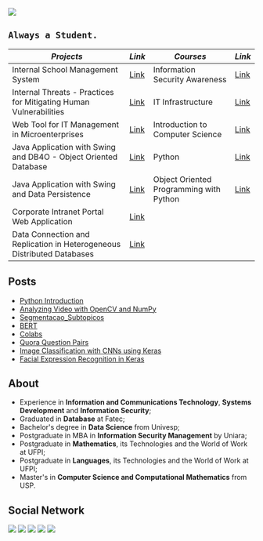 <a href="https://fertorresfs.github.io/" target="_blank"><img src="https://sn3301files.storage.live.com/y4mNCIAmDTGUWrNF_Sb6sshWIrO3WtI2jkTREJIJ0HK956N20KLStSkKiFNV_xHoVau_EbGBgSlhs9A7Gk0r4dP_rXc090cTtcgvQRwoktKvyJR_iD0sQISZCfjnXGNeEXhjJ-98m6fI3ftyHCpbezy9lEeFTsSJ2Ex4gsrt0EQvOF3kvG52qffab-Rfv0O50Eqrg7tJOxtsKf79mDbVu8JfA/GitHub%20Banner_png.png?psid=1&width=1366&height=415"/></a>

## `Always a Student.`

_Projects_ | _Link_ | _Courses_ | _Link_
--- | --- | --- | --- |
Internal School Management System | [Link](url) | Information Security Awareness| [Link](url)
Internal Threats - Practices for Mitigating Human Vulnerabilities | [Link](url) | IT Infrastructure | [Link](url)
Web Tool for IT Management in Microenterprises | [Link](url) | Introduction to Computer Science | [Link](intro_ciencia_comp.md)
Java Application with Swing and DB4O - Object Oriented Database | [Link](url) | Python | [Link](url)
Java Application with Swing and Data Persistence | [Link](url) | Object Oriented Programming with Python | [Link](url)
Corporate Intranet Portal Web Application | [Link](url) |
Data Connection and Replication in Heterogeneous Distributed Databases | [Link](url) |

## Posts

- [Python Introduction](https://github.com/fertorresfs/python_introduction)
- [Analyzing Video with OpenCV and NumPy](https://github.com/fertorresfs/Analyzing-Video-with-OpenCV-and-NumPy)
- [Segmentacao_Subtopicos](https://github.com/fertorresfs/segmentacao_subtopicos)
- [BERT](https://github.com/fertorresfs/bert)
- [Colabs](https://github.com/fertorresfs/colabs)
- [Quora Question Pairs](https://github.com/fertorresfs/quora_question_pairs)
- [Image Classification with CNNs using Keras](https://github.com/fertorresfs/Image-Classification-with-CNNs-using-Keras)
- [Facial Expression Recognition in Keras](https://github.com/fertorresfs/Facial-Expression-Recognition-in-Keras)

## About

- Experience in **Information and Communications Technology**, **Systems Development** and **Information Security**;
- Graduated in **Database** at Fatec;
- Bachelor's degree in **Data Science** from Univesp;
- Postgraduate in MBA in **Information Security Management** by Uniara;
- Postgraduate in **Mathematics**, its Technologies and the World of Work at UFPI;
- Postgraduate in **Languages**, its Technologies and the World of Work at UFPI;
- Master's in **Computer Science and Computational Mathematics** from USP.

## Social Network

<a href="https://github.com/fertorresfs" target="_blank"><img src="https://img.icons8.com/ios/50/000000/github--v1.png"/></a>
<a href="https://www.facebook.com/fertorresfs" target="_blank"><img src="https://img.icons8.com/ios/50/000000/facebook-new.png"/></a>
<a href="https://twitter.com/fertorresfs" target="_blank"><img src="https://img.icons8.com/ios/50/000000/twitter--v1.png"/></a>
<a href="https://orcid.org/0000-0002-8212-4976" target="_blank"><img src="https://img.icons8.com/windows/50/000000/orcid.png"/></a>
<a href="https://www.linkedin.com/in/fertorresfs/" target="_blank"><img src="https://img.icons8.com/ios/50/000000/linkedin-circled--v1.png"/></a>






